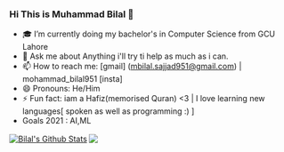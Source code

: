### Hi This is Muhammad Bilal 👋


- 🎓 I’m currently doing my bachelor's in Computer Science from GCU Lahore
- 💬 Ask me about Anything i'll try ti help as much as i can.
- 📫 How to reach me: [gmail]  (mbilal.sajjad951@gmail.com) | mohammad_bilal951 [insta]
- 😄 Pronouns: He/Him
- ⚡ Fun fact: iam a Hafiz(memorised Quran) <3 | I love learning new languages[ spoken as well as programming :) ]
- Goals 2021 : AI,ML

<a href="https://github.com/mohammadbilal951">
<img align="center" alt="Bilal's Github Stats" src="https://github-readme-stats.codestackr.vercel.app/api?username=mohammadbilal951&show_icons=true&hide_border=true&count_private=true&include_all_commits=true&theme=radical" /></a>

<a href="https://github.com/mohammadbilal951">
  <img align="center" src="https://github-readme-stats.anuraghazra1.vercel.app/api/top-langs/?username=mohammadbilal951&layout=compact&theme=radical" />
</a>
